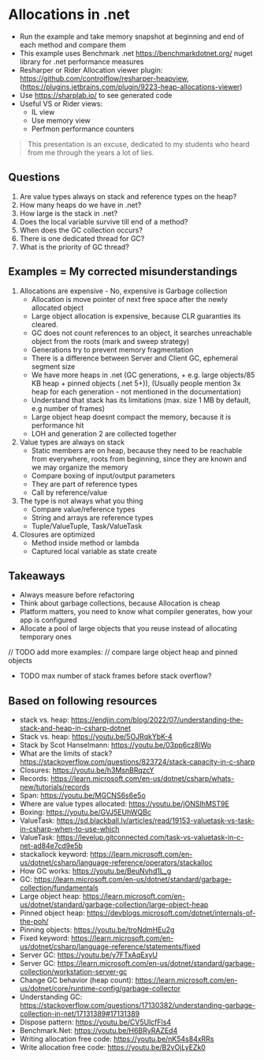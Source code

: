 # Allocations in .net

* Run the example and take memory snapshot at beginning and end of each method and compare them
* This example uses Benchmark .net <https://benchmarkdotnet.org/> nuget library for .net performance measures
* Resharper or Rider Allocation viewer plugin: <https://github.com/controlflow/resharper-heapview>, (<https://plugins.jetbrains.com/plugin/9223-heap-allocations-viewer>)
* Use <https://sharplab.io/> to see generated code
* Useful VS or Rider views:
    * IL view
    * Use memory view
    * Perfmon performance counters

> This presentation is an excuse, dedicated to my students who heard from me through the years a lot of lies.

## Questions

1. Are value types always on stack and reference types on the heap?
2. How many heaps do we have in .net?
3. How large is the stack in .net?
4. Does the local variable survive till end of a method?
5. When does the GC collection occurs?
6. There is one dedicated thread for GC?
7. What is the priority of GC thread?

## Examples = My corrected misunderstandings

1. Allocations are expensive - No, expensive is Garbage collection
   * Allocation is move pointer of next free space after the newly allocated object
   * Large object allocation is expensive, because CLR guaranties its cleared.
   * GC does not count references to an object, it searches unreachable object from the roots (mark and sweep strategy)
   * Generations try to prevent memory fragmentation
   * There is a difference between Server and Client GC, ephemeral segment size
   * We have more heaps in .net (GC generations, + e.g. large objects/85 KB heap + pinned objects (.net 5+)),
     (Usually people mention 3x heap for each generation - not mentioned in the documentation)
   * Understand that stack has its limitations (max. size 1 MB by default, e.g number of frames)
   * Large object heap doesnt compact the memory, because it is performance hit
   * LOH and generation 2 are collected together
2. Value types are always on stack
    * Static members are on heap, because they need to be reachable from everywhere, roots from beginning,
      since they are known and we may organize the memory
    * Compare boxing of input/output parameters
    * They are part of reference types
    * Call by reference/value
3. The type is not always what you thing
    * Compare value/reference types
    * String and arrays are reference types
    * Tuple/ValueTuple, Task/ValueTask
4. Closures are optimized
    * Method inside method or lambda
    * Captured local variable as state create 

## Takeaways

* Always measure before refactoring
* Think about garbage collections, because Allocation is cheap
* Platform matters, you need to know what compiler generates, how your app is configured
* Allocate a pool of large objects that you reuse instead of allocating temporary ones

// TODO add more examples:
// compare large object heap and pinned objects
* TODO max number of stack frames before stack overflow?


## Based on following resources

* stack vs. heap: https://endjin.com/blog/2022/07/understanding-the-stack-and-heap-in-csharp-dotnet
* Stack vs. heap: <https://youtu.be/5OJRqkYbK-4>
* Stack by Scot Hanselmann: <https://youtu.be/03pp6cz8lWo>
* What are the limits of stack? https://stackoverflow.com/questions/823724/stack-capacity-in-c-sharp
* Closures: <https://youtu.be/h3MsnBRqzcY>
* Records: https://learn.microsoft.com/en-us/dotnet/csharp/whats-new/tutorials/records
* Span: <https://youtu.be/MGCNS6s6e5o>
* Where are value types allocated: <https://youtu.be/jONSIhMST9E>
* Boxing: <https://youtu.be/GVJ5EUhWQBc>
* ValueTask: <https://sd.blackball.lv/articles/read/19153-valuetask-vs-task-in-csharp-when-to-use-which>
* ValueTask: <https://levelup.gitconnected.com/task-vs-valuetask-in-c-net-ad84e7cd9e5b>
* stackallock keyword: <https://learn.microsoft.com/en-us/dotnet/csharp/language-reference/operators/stackalloc>
* How GC works: <https://youtu.be/BeuNvhd1L_g>
* GC: <https://learn.microsoft.com/en-us/dotnet/standard/garbage-collection/fundamentals>
* Large object heap: <https://learn.microsoft.com/en-us/dotnet/standard/garbage-collection/large-object-heap>
* Pinned object heap: <https://devblogs.microsoft.com/dotnet/internals-of-the-poh/>
* Pinning objects: <https://youtu.be/troNdmHEu2g>
* Fixed keyword: <https://learn.microsoft.com/en-us/dotnet/csharp/language-reference/statements/fixed>
* Server GC: <https://youtu.be/y7FTxAqExyU>
* Server GC: <https://learn.microsoft.com/en-us/dotnet/standard/garbage-collection/workstation-server-gc>
* Change GC behavior (heap count): <https://learn.microsoft.com/en-us/dotnet/core/runtime-config/garbage-collector>
* Understanding GC: <https://stackoverflow.com/questions/17130382/understanding-garbage-collection-in-net/17131389#17131389>
* Dispose pattern: <https://youtu.be/CV5UlcfFls4>
* Benchmark.Net: <https://youtu.be/H6BRyRAZEd4>
* Writing allocation free code: <https://youtu.be/nK54s84xRRs>
* Write allocation free code: <https://youtu.be/B2yOjLyEZk0>
